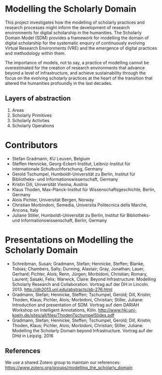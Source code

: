 # Modelling the Scholarly Domain

This project investigates how the modelling of scholarly practices and
research processes might inform the development of research
environments for digital scholarship in the humanities. The Scholarly
Domain Model (SDM) provides a framework for modelling the domain of
digital scholarship for the systematic enquiry of continuously
evolving Virtual Research Environments (VRE) and the emergence of
digital practices and methodology within them. 

The importance of models, not to say, a practice of modelling cannot
be overestimated for the creation of research environments that
advance beyond a level of infrastructure, and achieve sustainability
through the focus on the evolving scholarly practices at the heart of
the transition that altered the humanities profoundly in the last
decades.

## Layers of abstraction
1. Areas 
2. Scholarly Primitives
3. Scholarly Activties
4. Scholarly Operations

# Contributors
- Stefan Gradmann, KU Leuven, Belgium
- Steffen Hennicke, Georg-Eckert-Institut, Leibniz-Institut für internationale Schulbuchforschung, Germany
- Gerold Tschumpel, Humboldt-Universität zu Berlin, Institut für Bibliotheks- und Informationswissenschaft, Germany
- Kristin Dill, Universität Vienna, Austria
- Klaus Thoden, Max-Planck-Institut für Wissenschaftsgeschichte, Berlin, Germany
- Alois Pichler, Universität Bergen, Norway
- Christian Morbindoni, Semedia, Universita Politecnica della Marche, Ancona, Italy
- Juliane Stiller, Humboldt-Universität zu Berlin, Institut für Bibliotheks- und Informationswissenschaft, Berlin, Germany

# Presentations on Modelling the Scholarly Domain
- Schreibman, Susan; Gradmann, Stefan; Hennicke, Steffen; Blanke, Tobias; Chambers, Sally; Dunning, Alastair; Gray, Jonathan; Lauer, Gerhard; Pichler, Alois; Renn, Jürgen; Morbidoni, Christian; Romary, Laurent; Sasaki, Felix; Warwick, Claire: Beyond Infrastructure: Modelling Scholarly Research and Collaboration. Vortrag auf der DH in Lincoln. 2013. http://dh2013.unl.edu/abstracts/ab-276.html
- Gradmann, Stefan; Hennicke, Steffen; Tschumpel, Gerold; Dill, Kristin; Thoden, Klaus; Pichler, Alois; Morbidoni, Christian; Stiller, Juliane: Introduction and presentation of SDM. Vortrag auf dem DARIAH Workshop on Intelligent Annotations, Köln. http://www.hki.uni-koeln.de/sites/all/files/ThodenTschumpelSlides.pdf
- Gradmann, Stefan; Hennicke, Steffen; Tschumpel, Gerold; Dill, Kristin; Thoden, Klaus; Pichler, Alois; Morbidoni, Christian; Stiller, Juliane: Modelling the Scholarly Domain beyond Infrastructure. Vortrag auf der DHd in Leipzig. 2016

## References
We use a shared Zotero group to maintain our references: https://www.zotero.org/groups/modelling_the_scholarly_domain
